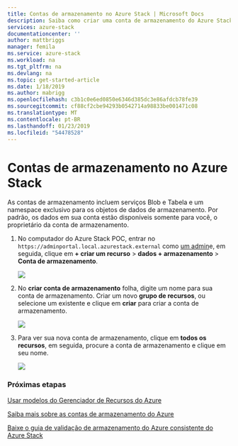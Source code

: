 ```yaml
---
title: Contas de armazenamento no Azure Stack | Microsoft Docs
description: Saiba como criar uma conta de armazenamento do Azure Stack.
services: azure-stack
documentationcenter: ''
author: mattbriggs
manager: femila
ms.service: azure-stack
ms.workload: na
ms.tgt_pltfrm: na
ms.devlang: na
ms.topic: get-started-article
ms.date: 1/18/2019
ms.author: mabrigg
ms.openlocfilehash: c3b1c0e6ed0850e6346d385dc3e86afdcb78fe39
ms.sourcegitcommit: cf88cf2cbe94293b0542714a98833be001471c08
ms.translationtype: MT
ms.contentlocale: pt-BR
ms.lasthandoff: 01/23/2019
ms.locfileid: "54478528"
---
```

# <a name="storage-accounts-in-azure-stack"></a>Contas de armazenamento no Azure Stack
As contas de armazenamento incluem serviços Blob e Tabela e um namespace exclusivo para os objetos de dados de armazenamento. Por padrão, os dados em sua conta estão disponíveis somente para você, o proprietário da conta de armazenamento.

1. No computador do Azure Stack POC, entrar no `https://adminportal.local.azurestack.external` como [um admin](azure-stack-connect-azure-stack.md)e, em seguida, clique em **+ criar um recurso** > **dados + armazenamento**  >  **Conta de armazenamento**.

   ![](media/azure-stack-provision-storage-account/image01.png)
2. No **criar conta de armazenamento** folha, digite um nome para sua conta de armazenamento. Criar um novo **grupo de recursos**, ou selecione um existente e clique em **criar** para criar a conta de armazenamento.

   ![](media/azure-stack-provision-storage-account/image02.png)
3. Para ver sua nova conta de armazenamento, clique em **todos os recursos**, em seguida, procure a conta de armazenamento e clique em seu nome.

    ![](media/azure-stack-provision-storage-account/image03.png)

### <a name="next-steps"></a>Próximas etapas
[Usar modelos do Gerenciador de Recursos do Azure](user/azure-stack-arm-templates.md)

[Saiba mais sobre as contas de armazenamento do Azure](../storage/common/storage-create-storage-account.md)

[Baixe o guia de validação de armazenamento do Azure consistente do Azure Stack](https://aka.ms/azurestacktp1doc)
